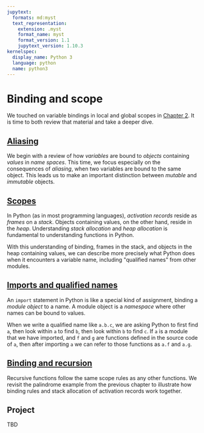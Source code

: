```yaml
---
jupytext:
  formats: md:myst
  text_representation:
    extension: .myst
    format_name: myst
    format_version: 1.1
    jupytext_version: 1.10.3
kernelspec:
  display_name: Python 3
  language: python
  name: python3
---
```


#  Binding and scope

We touched on variable bindings in local and global scopes in 
[Chapter 2](../02-Functions/02-01-Functions.md).  It is time to both 
review that material and take a deeper dive. 

## [Aliasing](06-02-Alias.md)

We begin with a review of how _variables_ are bound to _objects_ 
containing _values_ in _name spaces_.  This time, we focus especially 
on the consequences 
of _aliasing_, when two variables are bound to the same object.
This leads us to make an important distinction between _mutable_ and 
_immutable_ objects.

## [Scopes](06-03-Scopes.md)

In Python (as in most programming 
languages), _activation records_ reside as _frames_ on a _stack_. 
Objects containing values, on the other hand, reside in the _heap_. 
Understanding _stack allocation_ and _heap allocation_ is 
fundamental to understanding functions in Python.

With this understanding of binding, frames in the stack, and objects 
in the heap containing values, we can describe more precisely what 
Python does when it encounters a variable name, including "qualified 
names" from other modules.

## [Imports and qualified names](06-03-1-Qualified.md)

An `import` statement in Python is like a special kind of assignment,
binding a _module object_ to a name.  A module object is a 
_namespace_ where other names can be bound to values.  

When we write a qualified name like `a.b.c`, we are asking Python to 
first find `a`, then look within `a` to find `b`, then look within 
`b` to find `c`.  If `a` is a module that we have imported, and `f` 
and `g` are functions defined in the source code of `a`, then after 
importing `a` we can refer to those functions as `a.f` and `a.g`. 

## [Binding and recursion](06-04-Binding-Recursion.md)

Recursive functions follow the same scope rules as any other 
functions.  We revisit the palindrome example from the previous 
chapter to illustrate how binding rules and stack allocation of 
activation 
records work together. 



## Project

TBD


